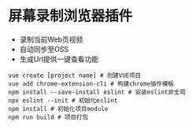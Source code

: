 # 屏幕录制浏览器插件
  - 录制当前Web页视频
  - 自动同步至OSS
  - 生成Url提供一键查看功能
```
vue create [project name] # 创建VUE项目
vue add chrome-extension-cli # 构建chrome插件模板
npm install --save-install eslint # 安装eslint非全局
npx eslint --init # 初始化eslint
npm install # 初始化项目module
npm run build # 项目打包
```